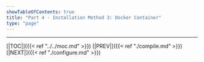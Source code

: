 ```yaml
---
showTableOfContents: true
title: "Part 4 - Installation Method 3: Docker Container"
type: "page"
---
```




---
[|TOC|]({{< ref "../../moc.md" >}})
[|PREV|]({{< ref "./compile.md" >}})
[|NEXT|]({{< ref "./configure.md" >}})

